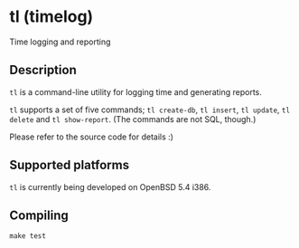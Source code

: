 # tl (timelog)

Time logging and reporting

## Description

`tl` is a command-line utility for logging time and generating reports.

`tl` supports a set of five commands; `tl create-db`, `tl insert`,
`tl update`, `tl delete` and `tl show-report`.
(The commands are not SQL, though.)

Please refer to the source code for details :)

## Supported platforms

`tl` is currently being developed on OpenBSD 5.4 i386.

## Compiling

```
make test
```
